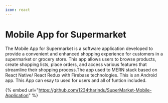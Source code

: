 ```yaml
---
icon: react
---
```


# Mobile App for Supermarket

The Mobile App for Supermarket is a software application developed to provide a convenient and enhanced shopping experience for customers in a supermarket or grocery store. This app allows users to browse products, create shopping lists, place orders, and access various features that streamline their shopping process.The app used to MERN stack based on React Native/ React Redux with Firebase technologies. This is an Android app. This App can esay to used for users and all of funtion included.



{% embed url="https://github.com/1234tharindu/SuperMarket-Mobile-Application" %}
